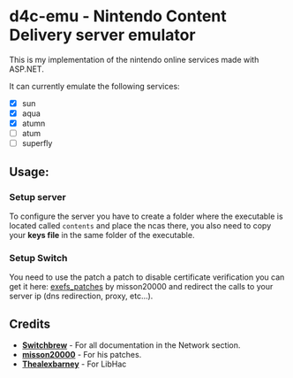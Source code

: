 # d4c-emu - Nintendo Content Delivery server emulator

This is my implementation of the nintendo online services made with ASP.NET.

It can currently emulate the following services:

- [x] sun
- [x] aqua
- [x] atumn
- [ ] atum
- [ ] superfly

## Usage:
### Setup server
To configure the server you have to create a folder where the executable 
is located called `contents` and place the ncas there, you also need to 
copy your **keys file** in the same folder of the executable.

### Setup Switch
You need to use the patch a patch to disable certificate verification 
you can get it here: [exefs_patches](https://github.com/misson20000/exefs_patches) by misson20000 
and redirect the calls to your server ip 
(dns redirection, proxy, etc...).

## Credits
* **[Switchbrew](https://switchbrew.org/)** - For all documentation in the Network section.
* **[misson20000](https://github.com/misson20000/)** - For his patches.
* **[Thealexbarney](https://github.com/Thealexbarney/LibHac)** - For LibHac